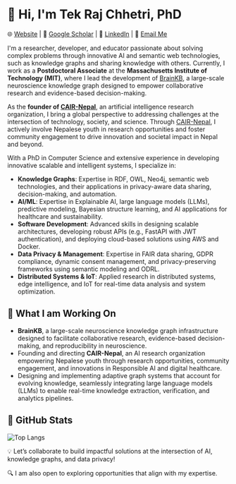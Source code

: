 # 👋 Hi, I'm Tek Raj Chhetri, PhD  

🌐 [Website](https://tekrajchhetri.com) | 📖 [Google Scholar](https://scholar.google.com/citations?user=QfpwmIIAAAAJ&hl=en) | 💼 [LinkedIn](https://www.linkedin.com/in/tekrajchhetri) | 📧 [Email Me](mailto:tekraj.chhetri@cair-nepal.org)  

I'm a researcher, developer, and educator passionate about solving complex problems through innovative AI and semantic web technologies, such as knowledge graphs and sharing knowledge with others. 
Currently, I work as a **Postdoctoral Associate** at the **Massachusetts Institute of Technology (MIT)**, where I lead the development of [BrainKB](https://sensein.group/brainkbdocs), a large-scale neuroscience knowledge graph designed to empower collaborative research and evidence-based decision-making.  

As the **founder of [CAIR-Nepal](https://cair-nepal.org/)**, an artificial intelligence research organization, I bring a global perspective to addressing challenges at the intersection of technology, society, and science. Through [CAIR-Nepal](https://cair-nepal.org/), I actively involve Nepalese youth in research opportunities and foster community engagement to drive innovation and societal impact in Nepal and beyond.

With a PhD in Computer Science and extensive experience in developing innovative scalable and intelligent systems, I specialize in:  

- **Knowledge Graphs**: Expertise in RDF, OWL, Neo4j, semantic web technologies, and their applications in privacy-aware data sharing, decision-making, and automation.  
- **AI/ML**: Expertise in Explainable AI, large language models (LLMs), predictive modeling, Bayesian structure learning, and AI applications for healthcare and sustainability.  
- **Software Development**: Advanced skills in designing scalable architectures, developing robust APIs (e.g., FastAPI with JWT authentication), and deploying cloud-based solutions using AWS and Docker.  
- **Data Privacy & Management**: Expertise in FAIR data sharing, GDPR compliance, dynamic consent management, and privacy-preserving frameworks using semantic modeling and ODRL.  
- **Distributed Systems & IoT**: Applied research in distributed systems, edge intelligence, and IoT for real-time data analysis and system optimization.

## 🌟 What I am Working On  
- **BrainKB**, a large-scale neuroscience knowledge graph infrastructure designed to facilitate collaborative research, evidence-based decision-making, and reproducibility in neuroscience.  
- Founding and directing **CAIR-Nepal**, an AI research organization empowering Nepalese youth through research opportunities, community engagement, and innovations in Responsible AI and digital healthcare.  
-  Designing and implementing adaptive graph systems that account for evolving knowledge, seamlessly integrating large language models (LLMs) to enable real-time knowledge extraction, verification, and analytics pipelines.
## 🌟 GitHub Stats  
 ![Top Langs](https://github-readme-stats.vercel.app/api/top-langs/?username=tekrajchhetri&theme=ambient_gradient&hide_progress=true&langs_count=15&layout=donut) 

💡 Let’s collaborate to build impactful solutions at the intersection of AI, knowledge graphs, and data privacy!  

🔍 I am also open to exploring opportunities that align with my expertise.  
